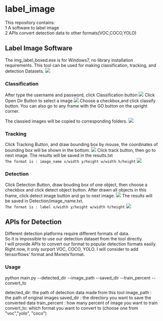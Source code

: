# label_image
This repository contains:  
1 A software to label image  
2 APIs convert detection data to other formats(VOC,COCO,YOLO) 

## Label Image Software
The img_label_boxed.exe is for Windows7, no library installation requirements.
This tool can be used for making classification, tracking, and detection Datasets.
![](https://github.com/BoXiao123/label_image_tool/raw/master/images/1.png)

### Classification
After type the username and password, click Classification button
![](https://github.com/BoXiao123/label_image_tool/raw/master/images/2.png)
Click Open Dir Button to select a image
![](https://github.com/BoXiao123/label_image_tool/raw/master/images/3.png)
Choose a checkbox,and click classify button. You can also go to any frame with the GO button on the upright corner.

The classied images will be copied to corresponding folders.
![](https://github.com/BoXiao123/label_image_tool/raw/master/images/4.png)

### Tracking
Click Tracking Button, and draw bounding box by mouse, the coordinates of bounding box will be shown in the bottom.
![](https://github.com/BoXiao123/label_image_tool/raw/master/images/5.png)
Click track button, then go to next image. The results will be saved in the results.txt  
`The format is : image_name x/width y/height w/width h/height`
![](https://github.com/BoXiao123/label_image_tool/raw/master/images/6.png)

### Detection
Click Detection Button, draw bouding box of one object, then choose a checkbox and click detect object button. After drawn all objects in this frame, click detect image button and go to next image.
![](https://github.com/BoXiao123/label_image_tool/raw/master/images/7.png)
The results will be saved in Detection/image_name.txt.   
`The format is : label x/width y/height w/width h/height`
![](https://github.com/BoXiao123/label_image_tool/raw/master/images/8.png)

## APIs for Detection
Different detection platforms require different formats of data.  
So it is impossible to use our detection dataset from the tool directly.  
I will provide APIs to convert our format to popular detection formats easily.  
Right now, it only surport VOC, COCO, YOLO. I will consider to add tensorflows' format and Mxnets'format.

### Usage
python main.py
 --detected_dir
 --image_path
 --saved_dir
 --train_percent
 --convert_to
 
detected_dir: the path of detection data made from this tool
image_path : the path of original images
saved_dir : the directory you want to save the converted data
train_percent : how many percent of image you want to train
convert_to: which format you want to convert to (choose one from "voc","yolo", "coco")
